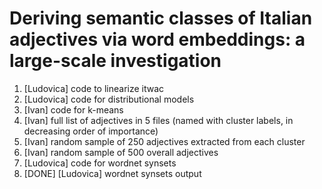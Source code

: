 # Deriving semantic classes of Italian adjectives via word embeddings: a large-scale investigation

1. [Ludovica] code to linearize itwac
2. [Ludovica] code for distributional models
3. [Ivan] code for k-means
4. [Ivan] full list of adjectives in 5 files (named with cluster labels, in decreasing order of importance)
5. [Ivan] random sample of 250 adjectives  extracted from each cluster
6. [Ivan] random sample of 500 overall adjectives
7. [Ludovica] code for wordnet synsets
8. [DONE] [Ludovica] wordnet synsets output